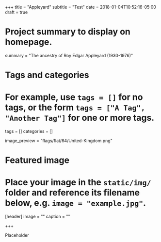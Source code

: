+++
title = "Appleyard"
subtitle = "Test"
date = 2018-01-04T10:52:16-05:00
draft = true

# Project summary to display on homepage.
summary = "The ancestry of Roy Edgar Appleyard (1930-1976)"

# Tags and categories
# For example, use `tags = []` for no tags, or the form `tags = ["A Tag", "Another Tag"]` for one or more tags.
tags = []
categories = []

image_preview = "flags/flat/64/United-Kingdom.png"

# Featured image
# Place your image in the `static/img/` folder and reference its filename below, e.g. `image = "example.jpg"`.
[header]
image = ""
caption = ""

+++

Placeholder
